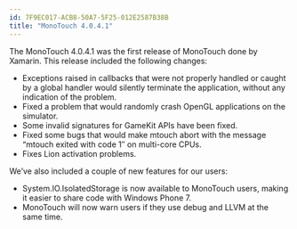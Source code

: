 ```yaml
---
id: 7F9EC017-ACB8-50A7-5F25-012E2587B38B
title: "MonoTouch 4.0.4.1"
---
```


The MonoTouch 4.0.4.1 was the first release of MonoTouch done by Xamarin.
This release included the following changes:

-  Exceptions raised in callbacks that were not properly handled or caught by a global handler would silently terminate the application, without any indication of the problem. 
-  Fixed a problem that would randomly crash OpenGL applications on the simulator. 
-  Some invalid signatures for GameKit APIs have been fixed.
-  Fixed some bugs that would make mtouch abort with the message “mtouch exited with code 1″ on multi-core CPUs. 
-  Fixes Lion activation problems.


We’ve also included a couple of new features for our users:

-  System.IO.IsolatedStorage is now available to MonoTouch users, making it easier to share code with Windows Phone 7. 
-  MonoTouch will now warn users if they use debug and LLVM at the same time.

